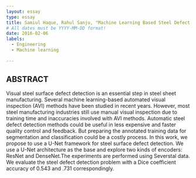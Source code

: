 ```yaml
---
layout: essay
type: essay
title: Samiul Haque, Rahul Sanju, "Machine Learning Based Steel Defect Detection With U-Net Architecture ",  supervised by Md. Faruk Kibria, chairman of EEE department, co-supervised by Md. Safiqul Islam, assistant professor.
# All dates must be YYYY-MM-DD format!
date: 2016-02-06
labels:
  - Engineering
  - Machine learning
  
---
```

ABSTRACT
----------
Visual steel surface defect detection is an essential step in steel sheet manufacturing. Several machine learning-based automated visual inspection (AVI) methods have been studied in recent years. However, most steel manufacturing industries still use manual visual inspection due to training time and inaccuracies involved with AVI methods. Automatic steel defect detection methods could be useful in less expensive and faster quality control and feedback. But preparing the annotated training data for segmentation and classification could be a costly process. In this work, we propose to use a U-Net framework for steel surface defect detection. We use a U-Net architecture as the base and explore two kinds of encoders: ResNet and DenseNet.The experiments are performed using Severstal data. We evaluate the steel defect detection problem with a Dice coefficient accuracy of 0.543 and .731 correspondingly.


